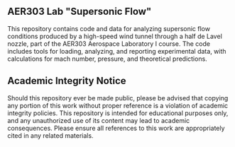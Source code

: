 ## AER303 Lab "Supersonic Flow"

This repository contains code and data for analyzing supersonic flow conditions produced by a high-speed wind tunnel through a half de Lavel nozzle, part of the AER303 Aerospace Laboratory I course.
The code includes tools for loading, analyzing, and reporting experimental data, with calculations for mach number, pressure, and theoretical predictions.

## Academic Integrity Notice
Should this repository ever be made public, please be advised that copying any portion of this work without proper reference is a violation of academic integrity policies.
This repository is intended for educational purposes only, and any unauthorized use of its content may lead to academic consequences. Please ensure all references to this work are appropriately cited in any related materials.
